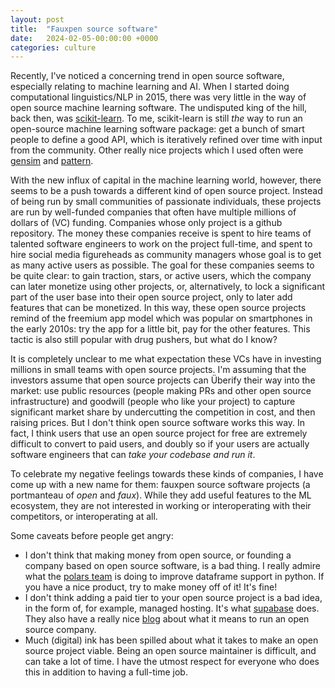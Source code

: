 ```yaml
---
layout: post
title:  "Fauxpen source software"
date:   2024-02-05-00:00:00 +0000
categories: culture
---
```


Recently, I've noticed a concerning trend in open source software, especially relating to machine learning and AI. When I started doing computational linguistics/NLP in 2015, there was very little in the way of open source machine learning software. The undisputed king of the hill, back then, was [scikit-learn](https://scikit-learn.org). To me, scikit-learn is still _the_ way to run an open-source machine learning software package: get a bunch of smart people to define a good API, which is iteratively refined over time with input from the community. Other really nice projects which I used often were [gensim](https://radimrehurek.com/gensim/) and [pattern](https://github.com/clips/pattern).

With the new influx of capital in the machine learning world, however, there seems to be a push towards a different kind of open source project. Instead of being run by small communities of passionate individuals, these projects are run by well-funded companies that often have multiple millions of dollars of (VC) funding. Companies whose only project is a github repository. The money these companies receive is spent to hire teams of talented software engineers to work on the project full-time, and spent to hire social media figureheads as community managers whose goal is to get as many active users as possible. The goal for these companies seems to be quite clear: to gain traction, stars, or active users, which the company can later monetize using other projects, or, alternatively, to lock a significant part of the user base into their open source project, only to later add features that can be monetized. In this way, these open source projects remind of the freemium app model which was popular on smartphones in the early 2010s: try the app for a little bit, pay for the other features. This tactic is also still popular with drug pushers, but what do I know?

It is completely unclear to me what expectation these VCs have in investing millions in small teams with open source projects. I'm assuming that the investors assume that open source projects can Überify their way into the market: use public resources (people making PRs and other open source infrastructure) and goodwill (people who like your project) to capture significant market share by undercutting the competition in cost, and then raising prices. But I don't think open source software works this way. In fact, I think users that use an open source project for free are extremely difficult to convert to paid users, and doubly so if your users are actually software engineers that can _take your codebase and run it_. 

To celebrate my negative feelings towards these kinds of companies, I have come up with a new name for them: fauxpen source software projects (a portmanteau of _open_ and _faux_). While they add useful features to the ML ecosystem, they are not interested in working or interoperating with their competitors, or interoperating at all.

Some caveats before people get angry: 
* I don't think that making money from open source, or founding a company based on open source software, is a bad thing. I really admire what the [polars team](https://pola.rs/) is doing to improve dataframe support in python. If you have a nice product, try to make money off of it! It's fine!
* I don't think adding a paid tier to your open source project is a bad idea, in the form of, for example, managed hosting. It's what [supabase](https://supabase.com) does. They also have a really nice [blog](https://supabase.com/blog/should-i-open-source-my-company) about what it means to run an open source company.
* Much (digital) ink has been spilled about what it takes to make an open source project viable. Being an open source maintainer is difficult, and can take a lot of time. I have the utmost respect for everyone who does this in addition to having a full-time job.
